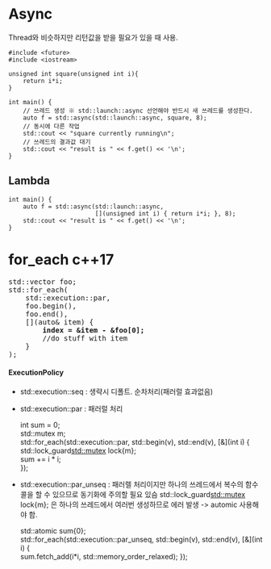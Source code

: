 # Async
Thread와 비슷하지만 리턴값을 받을 필요가 있을 때 사용.    

    #include <future>
    #include <iostream>

    unsigned int square(unsigned int i){
        return i*i;
    }

    int main() {
        // 쓰레드 생성 ※ std::launch::async 선언해야 반드시 새 쓰레드를 생성한다.
        auto f = std::async(std::launch::async, square, 8);
        // 동시에 다른 작업
        std::cout << "square currently running\n";
        // 쓰레드의 결과값 대기
        std::cout << "result is " << f.get() << '\n';
    }
    
## Lambda
    int main() {
        auto f = std::async(std::launch::async, 
                            [](unsigned int i) { return i*i; }, 8);
        std::cout << "result is " << f.get() << '\n';
    }
# for_each c++17 
<pre>
std::vector<std::string> foo;
std::for_each(
    std::execution::par,
    foo.begin(),
    foo.end(),
    [](auto& item) {
        <b>index = &item - &foo[0];</b>
        //do stuff with item
    }
);
</pre>  

#### ExecutionPolicy 
* std::execution::seq : 생략시 디폴트. 순차처리(패러럴 효과없음)
* std::execution::par : 패러럴 처리   
 
    int sum = 0;    
    std::mutex m;    
    std::for_each(std::execution::par, std::begin(v), std::end(v), [&](int i) {    
                  std::lock_guard<std::mutex> lock{m};    
                  sum += i * i;    
                  });    
* std::execution::par_unseq : 패러렐 처리이지만 하나의 쓰레드에서 복수의 함수콜을 할 수 있으므로 동기화에 주의할 필요 있슴 
     std::lock_guard<std::mutex> lock{m}; 은 하나의 쓰레드에서 여러번 생성하므로 에러 발생 -> automic 사용해야 함.    
     
    std::atomic<int> sum{0};    
    std::for_each(std::execution::par_unseq, std::begin(v), std::end(v), [&](int i) {    
            sum.fetch_add(i*i, std::memory_order_relaxed);
    });

     
